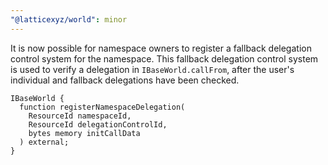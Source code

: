 ```yaml
---
"@latticexyz/world": minor
---
```


It is now possible for namespace owners to register a fallback delegation control system for the namespace.
This fallback delegation control system is used to verify a delegation in `IBaseWorld.callFrom`, after the user's individual and fallback delegations have been checked.

```solidity
IBaseWorld {
  function registerNamespaceDelegation(
    ResourceId namespaceId,
    ResourceId delegationControlId,
    bytes memory initCallData
  ) external;
}
```
